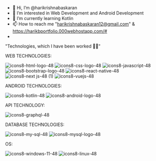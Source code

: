 
- 👋 Hi, I’m @harikrishnabaskaran
- 👀 I’m interested in Web Development and Android Development
- 🌱 I’m currently learning Kotlin
- 📫 How to reach me "harikrishnabaskaran12@gmail.com" & https://harikbportfolio.000webhostapp.com/#
- 
"Technologies, which I have been worked 👨‍💻"

WEB TECHNOLOGIES:

![icons8-html-logo-48](https://github.com/harikrishnabaskaran/harikrishnabaskaran/assets/136921665/407dc889-b825-4e3d-b28d-9e602709af4a)
![icons8-css-logo-48](https://github.com/harikrishnabaskaran/harikrishnabaskaran/assets/136921665/aeb473a1-b487-47d4-b6a5-9ecb668bacd3)
![icons8-javascript-48](https://github.com/harikrishnabaskaran/harikrishnabaskaran/assets/136921665/d12e6da8-a08b-4340-a459-f659b6558540)
![icons8-bootstrap-logo-48](https://github.com/harikrishnabaskaran/harikrishnabaskaran/assets/136921665/c2e6562c-80b0-4961-aa37-a0c5da7ccb18)
![icons8-react-native-48](https://github.com/harikrishnabaskaran/harikrishnabaskaran/assets/136921665/f51306e2-1e6a-4dc8-828f-a9572dd5b756)
![icons8-next js-48 (1)](https://github.com/harikrishnabaskaran/harikrishnabaskaran/assets/136921665/5a628122-d038-44e5-be06-c9d4d4b5d003)
![icons8-vuejs-48](https://github.com/harikrishnabaskaran/harikrishnabaskaran/assets/136921665/e905c4ac-f412-45a2-9d72-e7b7e401ded5)

ANDROID TECHNOLOGIES:

![icons8-kotlin-48](https://github.com/harikrishnabaskaran/harikrishnabaskaran/assets/136921665/2bc7ebaf-bb3f-4e95-8456-e90f105b74c3)
![icons8-android-logo-48](https://github.com/harikrishnabaskaran/harikrishnabaskaran/assets/136921665/80fcdb38-1fa5-4f00-8b67-88119357f819)

API TECHNOLOGY:

![icons8-graphql-48](https://github.com/harikrishnabaskaran/harikrishnabaskaran/assets/136921665/005e8fa3-ffc5-4e93-a421-67acf21c2beb)

DATABASE TECHNOLOGIES:

![icons8-my-sql-48](https://github.com/harikrishnabaskaran/harikrishnabaskaran/assets/136921665/e8316b7d-194a-4f70-9275-c20ecb532ca5)
![icons8-mysql-logo-48](https://github.com/harikrishnabaskaran/harikrishnabaskaran/assets/136921665/0cb6ba24-8a47-4c0e-a0cf-9cf3bdf052d8)

OS:

![icons8-windows-11-48](https://github.com/harikrishnabaskaran/harikrishnabaskaran/assets/136921665/d4b3d546-912a-4da9-a544-d0876c1bf139)
![icons8-linux-48](https://github.com/harikrishnabaskaran/harikrishnabaskaran/assets/136921665/431b59f2-f70d-4c94-90ec-c4d6fa4f6be6)



